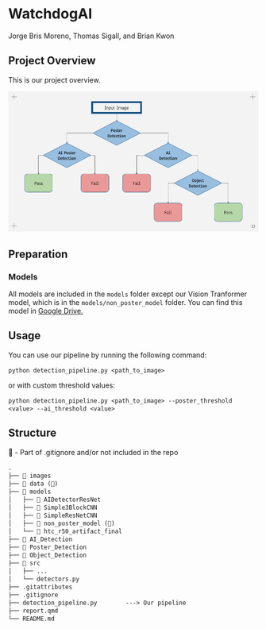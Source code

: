 # WatchdogAI

Jorge Bris Moreno, Thomas Sigall, and Brian Kwon

## Project Overview
This is our project overview.

![Process Diagram](images/pipeline.png)

## Preparation
### Models
All models are included in the `models` folder except our Vision Tranformer model, which is in the `models/non_poster_model` folder. You can find this model in [Google Drive.](https://drive.google.com/drive/folders/1J1krRM3kfUSVaP0U3bMoJQiq7d_AOskN?usp=sharing)

## Usage
You can use our pipeline by running the following command:
```{bash}
python detection_pipeline.py <path_to_image>
```

or with custom threshold values:

```{bash}
python detection_pipeline.py <path_to_image> --poster_threshold <value> --ai_threshold <value>
```

## Structure

🚫 - Part of .gitignore and/or not included in the repo
```
.
├── 📁 images  
├── 📁 data (🚫)     
├── 📁 models
│   ├── 📁 AIDetectorResNet           
│   ├── 📁 Simple3BlockCNN     
│   ├── 📁 SimpleResNetCNN      
│   ├── 📁 non_poster_model (🚫) 
│   └── 📁 htc_r50_artifact_final           
├── 📁 AI_Detection
├── 📁 Poster_Detection
├── 📁 Object_Detection
├── 📁 src
│   ├── ...
│   └── detectors.py
├── .gitattributes
├── .gitignore
├── detection_pipeline.py        ---> Our pipeline                
├── report.qmd
└── README.md                                            
```
